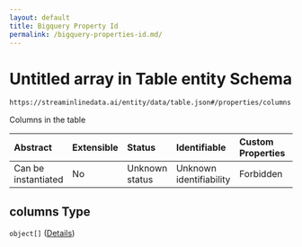 ```yaml
---
layout: default
title: Bigquery Property Id
permalink: /bigquery-properties-id.md/
---
```

# Untitled array in Table entity Schema

```txt
https://streaminlinedata.ai/entity/data/table.json#/properties/columns
```

Columns in the table

| Abstract            | Extensible | Status         | Identifiable            | Custom Properties | Additional Properties | Access Restrictions | Defined In                                                   |
| :------------------ | :--------- | :------------- | :---------------------- | :---------------- | :-------------------- | :------------------ | :----------------------------------------------------------- |
| Can be instantiated | No         | Unknown status | Unknown identifiability | Forbidden         | Allowed               | none                | [table.json*](table.md "open original schema") |

## columns Type

`object[]` ([Details](table-definitions-column.md))
